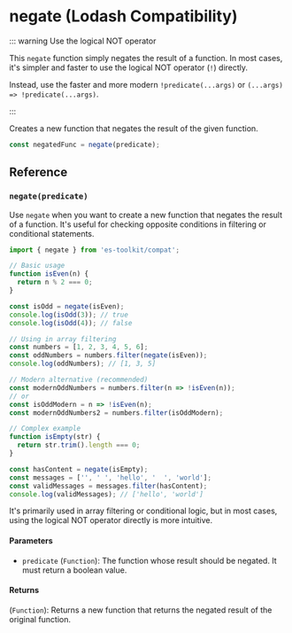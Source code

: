 # negate (Lodash Compatibility)

::: warning Use the logical NOT operator

This `negate` function simply negates the result of a function. In most cases, it's simpler and faster to use the logical NOT operator (`!`) directly.

Instead, use the faster and more modern `!predicate(...args)` or `(...args) => !predicate(...args)`.

:::

Creates a new function that negates the result of the given function.

```typescript
const negatedFunc = negate(predicate);
```

## Reference

### `negate(predicate)`

Use `negate` when you want to create a new function that negates the result of a function. It's useful for checking opposite conditions in filtering or conditional statements.

```typescript
import { negate } from 'es-toolkit/compat';

// Basic usage
function isEven(n) {
  return n % 2 === 0;
}

const isOdd = negate(isEven);
console.log(isOdd(3)); // true
console.log(isOdd(4)); // false

// Using in array filtering
const numbers = [1, 2, 3, 4, 5, 6];
const oddNumbers = numbers.filter(negate(isEven));
console.log(oddNumbers); // [1, 3, 5]

// Modern alternative (recommended)
const modernOddNumbers = numbers.filter(n => !isEven(n));
// or
const isOddModern = n => !isEven(n);
const modernOddNumbers2 = numbers.filter(isOddModern);

// Complex example
function isEmpty(str) {
  return str.trim().length === 0;
}

const hasContent = negate(isEmpty);
const messages = ['', ' ', 'hello', '  ', 'world'];
const validMessages = messages.filter(hasContent);
console.log(validMessages); // ['hello', 'world']
```

It's primarily used in array filtering or conditional logic, but in most cases, using the logical NOT operator directly is more intuitive.

#### Parameters

- `predicate` (`Function`): The function whose result should be negated. It must return a boolean value.

#### Returns

(`Function`): Returns a new function that returns the negated result of the original function.
